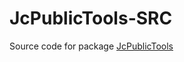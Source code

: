 # JcPublicTools-SRC

Source code for package [JcPublicTools](https://github.com/johnpcarter/JcPublicTools)
